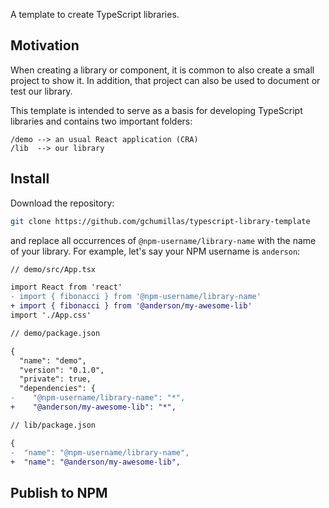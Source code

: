 A template to create TypeScript libraries.

## Motivation

When creating a library or component, it is common to also create a small project to show it. In addition, that project can also be used to document or test our library.

This template is intended to serve as a basis for developing TypeScript libraries and contains two important folders:

```
/demo --> an usual React application (CRA)
/lib  --> our library
```

## Install

Download the repository:
```bash
git clone https://github.com/gchumillas/typescript-library-template
```

and replace all occurrences of `@npm-username/library-name` with the name of your library. For example, let's say your NPM username is `anderson`:

```diff
// demo/src/App.tsx

import React from 'react'
- import { fibonacci } from '@npm-username/library-name'
+ import { fibonacci } from '@anderson/my-awesome-lib'
import './App.css'
```

```diff
// demo/package.json

{
  "name": "demo",
  "version": "0.1.0",
  "private": true,
  "dependencies": {
-    "@npm-username/library-name": "*",
+    "@anderson/my-awesome-lib": "*",
```

```diff
// lib/package.json

{
-  "name": "@npm-username/library-name",
+  "name": "@anderson/my-awesome-lib",
```

## Publish to NPM
